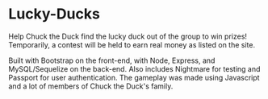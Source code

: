 # Lucky-Ducks

Help Chuck the Duck find the lucky duck out of the group to win prizes! Temporarily, a contest will be held to earn real money as listed on the site.

Built with Bootstrap on the front-end, with Node, Express, and MySQL/Sequelize on the back-end. Also includes Nightmare for testing and Passport for user authentication. The gameplay was made using Javascript and a lot of members of Chuck the Duck's family.
